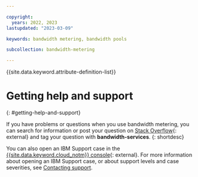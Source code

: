 ```yaml
---

copyright:
  years: 2022, 2023
lastupdated: "2023-03-09"

keywords: bandwidth metering, bandwidth pools

subcollection: bandwidth-metering

---
```


{{site.data.keyword.attribute-definition-list}}

# Getting help and support
{: #getting-help-and-support}

If you have problems or questions when you use bandwidth metering, you can search for information or post your question on [Stack Overflow](https://stackoverflow.com/search?q=dl+ibm-cloud){: external} and tag your question with **bandwidth-services**.
{: shortdesc}

You can also open an IBM Support case in the [{{site.data.keyword.cloud_notm}} console](https://cloud.ibm.com/unifiedsupport/cases/add){: external}. For more information about opening an IBM Support case, or about support levels and case severities, see [Contacting support](/docs/get-support).
